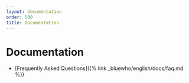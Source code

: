 ```yaml
---
layout: documentation
order: 500
title: Documentation
---
```

# Documentation

* [Frequently Asked Questions]({% link _bluewho/english/docs/faq.md %})
